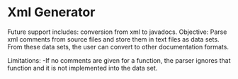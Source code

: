# Xml Generator
Future support includes: conversion from xml to javadocs.
Objective: Parse xml comments from source files and store them in text files as data sets. From these data sets, the user can convert to other documentation formats.

Limitations:
-If no comments are given for a function, the parser ignores that function and it is not implemented into the data set. 
